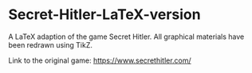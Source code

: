 # Secret-Hitler-LaTeX-version
A LaTeX adaption of the game Secret Hitler. All graphical materials have been redrawn using TikZ.

Link to the original game: https://www.secrethitler.com/


